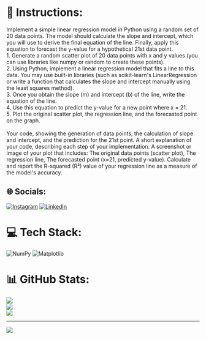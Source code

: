 # 💫 Instructions:
Implement a simple linear regression model in Python using a random set of 20 data points. The model should calculate the slope and intercept, which you will use to derive the final equation of the line. Finally, apply this equation to forecast the y-value for a hypothetical 21st data point.
<br>1. Generate a random scatter plot of 20 data points with x and y values (you can use libraries like numpy or random to create these points).
<br>2. Using Python, implement a linear regression model that fits a line to this data. You may use built-in libraries (such as scikit-learn's LinearRegression or write a function that calculates the slope and intercept manually using the least squares method).
<br>3. Once you obtain the slope (m) and intercept (b) of the line, write the equation of the line.
<br>4. Use this equation to predict the y-value for a new point where x = 21.
<br>5. Plot the original scatter plot, the regression line, and the forecasted point on the graph.
<br><br>Your code, showing the generation of data points, the calculation of slope and intercept, and the prediction for the 21st point. A short explanation of your code, describing each step of your implementation. A screenshot or image of your plot that includes: The original data points (scatter plot), The regression line, The forecasted point (x=21, predicted y-value). Calculate and report the R-squared (R²) value of your regression line as a measure of the model's accuracy.


## 🌐 Socials:
[![Instagram](https://img.shields.io/badge/Instagram-%23E4405F.svg?logo=Instagram&logoColor=white)](https://instagram.com/usama.wains_) [![LinkedIn](https://img.shields.io/badge/LinkedIn-%230077B5.svg?logo=linkedin&logoColor=white)](https://linkedin.com/in/muhammad-usama-bb135b172) 

# 💻 Tech Stack:
![NumPy](https://img.shields.io/badge/numpy-%23013243.svg?style=plastic&logo=numpy&logoColor=white) ![Matplotlib](https://img.shields.io/badge/Matplotlib-%23ffffff.svg?style=plastic&logo=Matplotlib&logoColor=black)
# 📊 GitHub Stats:
![](https://github-readme-stats.vercel.app/api?username=Muhammad-Usama-Nasir&theme=aura_dark&hide_border=true&include_all_commits=false&count_private=false)<br/>
![](https://github-readme-streak-stats.herokuapp.com/?user=Muhammad-Usama-Nasir&theme=aura_dark&hide_border=true)<br/>
![](https://github-readme-stats.vercel.app/api/top-langs/?username=Muhammad-Usama-Nasir&theme=aura_dark&hide_border=true&include_all_commits=false&count_private=false&layout=compact)

---
[![](https://visitcount.itsvg.in/api?id=Muhammad-Usama-Nasir&icon=1&color=4)](https://visitcount.itsvg.in)

<!-- Proudly created with GPRM ( https://gprm.itsvg.in ) -->
